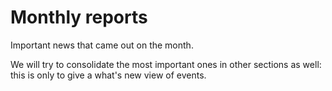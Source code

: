 # Monthly reports

Important news that came out on the month.

We will try to consolidate the most important ones in other sections as well: this is only to give a what's new view of events.
